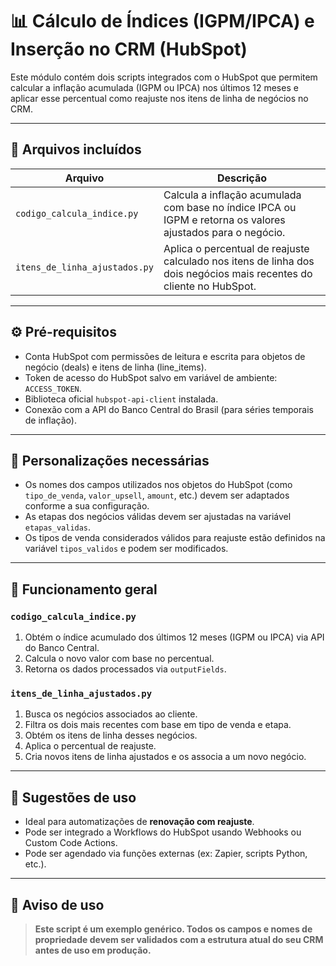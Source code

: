 
# 📊 Cálculo de Índices (IGPM/IPCA) e Inserção no CRM (HubSpot)

Este módulo contém dois scripts integrados com o HubSpot que permitem calcular a inflação acumulada (IGPM ou IPCA) nos últimos 12 meses e aplicar esse percentual como reajuste nos itens de linha de negócios no CRM.

---

## 📁 Arquivos incluídos

| Arquivo                        | Descrição                                                                 |
|-------------------------------|---------------------------------------------------------------------------|
| `codigo_calcula_indice.py`    | Calcula a inflação acumulada com base no índice IPCA ou IGPM e retorna os valores ajustados para o negócio. |
| `itens_de_linha_ajustados.py` | Aplica o percentual de reajuste calculado nos itens de linha dos dois negócios mais recentes do cliente no HubSpot. |

---

## ⚙️ Pré-requisitos

- Conta HubSpot com permissões de leitura e escrita para objetos de negócio (deals) e itens de linha (line_items).
- Token de acesso do HubSpot salvo em variável de ambiente: `ACCESS_TOKEN`.
- Biblioteca oficial `hubspot-api-client` instalada.
- Conexão com a API do Banco Central do Brasil (para séries temporais de inflação).

---

## 🔧 Personalizações necessárias

- Os nomes dos campos utilizados nos objetos do HubSpot (como `tipo_de_venda`, `valor_upsell`, `amount`, etc.) devem ser adaptados conforme a sua configuração.
- As etapas dos negócios válidas devem ser ajustadas na variável `etapas_validas`.
- Os tipos de venda considerados válidos para reajuste estão definidos na variável `tipos_validos` e podem ser modificados.

---

## 🔁 Funcionamento geral

### `codigo_calcula_indice.py`
1. Obtém o índice acumulado dos últimos 12 meses (IGPM ou IPCA) via API do Banco Central.
2. Calcula o novo valor com base no percentual.
3. Retorna os dados processados via `outputFields`.

### `itens_de_linha_ajustados.py`
1. Busca os negócios associados ao cliente.
2. Filtra os dois mais recentes com base em tipo de venda e etapa.
3. Obtém os itens de linha desses negócios.
4. Aplica o percentual de reajuste.
5. Cria novos itens de linha ajustados e os associa a um novo negócio.

---

## 📌 Sugestões de uso

- Ideal para automatizações de **renovação com reajuste**.
- Pode ser integrado a Workflows do HubSpot usando Webhooks ou Custom Code Actions.
- Pode ser agendado via funções externas (ex: Zapier, scripts Python, etc.).

---

## 🚫 Aviso de uso

> **Este script é um exemplo genérico. Todos os campos e nomes de propriedade devem ser validados com a estrutura atual do seu CRM antes de uso em produção.**
